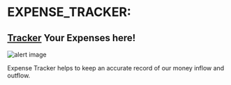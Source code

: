# EXPENSE_TRACKER:

## [Tracker](https://expense-tracker-by-dhinesh986.netlify.app) Your Expenses here!

![alert image](https://i.ibb.co/z2DDYSz/money.png)

Expense Tracker helps to keep an accurate record of our money inflow and outflow.
